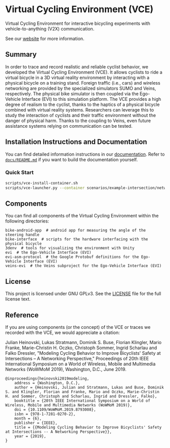 # Virtual Cycling Environment (VCE)

Virtual Cycling Environment for interactive bicycling experiments with vehicle-to-anything (V2X) communication.

See our [website](https://www.tkn.tu-berlin.de/software/vce/) for more information.

## Summary

In order to trace and record realistic and reliable cyclist behavior, we developed the Virtual Cycling Environment (VCE).
It allows cyclists to ride a virtual bicycle in a 3D virtual reality environment by interacting with a physical bicycle on a training stand.
Foreign traffic (i.e., cars) and wireless networking are provided by the specialized simulators SUMO and Veins, respectively.
The physical bike simulator is then coupled via the Ego-Vehicle Interface (EVI) to this simulation platform.
The VCE provides a high degree of realism to the cyclist, thanks to the haptics of a physical bicycle combined with virtual reality systems.
Researchers can leverage this to study the interaction of cyclists and their traffic environment without the danger of physical harm.
Thanks to the coupling to Veins, even future assistance systems relying on communication can be tested.

## Installation Instructions and Documentation

You can find detailed information instructions in our [documentation](https://vce.readthedocs.io).
Refer to [`docs/README.md`](docs/README.md) if you want to build the documentation yourself.

### Quick Start

```bash
scripts/vce-install-container.sh
scripts/vce-launcher.py --container scenarios/example-intersection/network.launcher.toml
```

## Components

You can find all components of the Virtual Cycling Environment within the following directories:

```
bike-android-app  # android app for measuring the angle of the steering handle
bike-interface  # scripts for the hardware interfacing with the physical bicycle
3denv  # tools for visualizing the environment with Unity
evi  # the Ego-Vehicle Interface (EVI)
evi-asm-protocol  # the Google Protobuf definitions for the Ego-Vehicle Interface (EVI)
veins-evi  # the Veins subproject for the Ego-Vehicle Interface (EVI)
```

## License

This project is licensed under GNU GPLv3.
See the [LICENSE](LICENSE) file for the full license text.

## Reference

If you are using components (or the concept) of the VCE or traces we recorded with the VCE, we would appreciate a citation:

Julian Heinovski, Lukas Stratmann, Dominik S. Buse, Florian Klingler, Mario Franke, Marie-Christin H. Oczko, Christoph Sommer, Ingrid Scharlau and Falko Dressler, "Modeling Cycling Behavior to Improve Bicyclists' Safety at Intersections – A Networking Perspective," Proceedings of 20th IEEE International Symposium on a World of Wireless, Mobile and Multimedia Networks (WoWMoM 2019), Washington, D.C., June 2019.

```
@inproceedings{heinovski2019modeling,
    address = {Washington, D.C.},
    author = {Heinovski, Julian and Stratmann, Lukas and Buse, Dominik S. and Klingler, Florian and Franke, Mario and Oczko, Marie-Christin H. and Sommer, Christoph and Scharlau, Ingrid and Dressler, Falko},
    booktitle = {20th IEEE International Symposium on a World of Wireless, Mobile and Multimedia Networks (WoWMoM 2019)},
    doi = {10.1109/WoWMoM.2019.8793008},
    isbn = {978-1-7281-0270-2},
    month = {6},
    publisher = {IEEE},
    title = {{Modeling Cycling Behavior to Improve Bicyclists' Safety at Intersections -- A Networking Perspective}},
    year = {2019},
}
```

